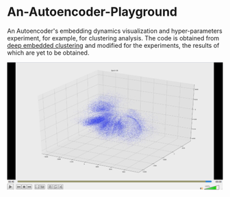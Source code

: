 # An-Autoencoder-Playground
An Autoencoder's embedding dynamics visualization and hyper-parameters experiment, for example, for clustering analysis.
The code is obtained from [deep embedded clustering](https://github.com/XifengGuo/DEC-keras) and modified for the experiments, the results of which are yet to be obtained.



[![Watch the video](results_with_uniform_glorot/final.PNG)](results_with_uniform_glorot/pretraining.mp4)
